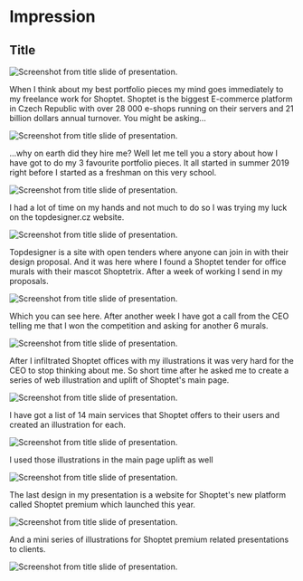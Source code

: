 # Impression

## Title

![Screenshot from title slide of presentation.](img/1-slide.jpg)

When I think about my best portfolio pieces my mind goes immediately to my freelance work for Shoptet. Shoptet is the biggest E-commerce platform in Czech Republic with over 28 000 e-shops running on their servers and 21 billion dollars annual turnover. You might be asking…

![Screenshot from title slide of presentation.](img/2-slide.jpg)

…why on earth did they hire me?
Well let me tell you a story about how I have got to do my 3 favourite portfolio pieces. 
It all started in summer 2019 right before I started as a freshman on this very school.

![Screenshot from title slide of presentation.](img/3-slide.jpg)

I had a lot of time on my hands and not much to do so I was trying my luck on the topdesigner.cz website.

![Screenshot from title slide of presentation.](img/4-slide.jpg)

Topdesigner is a site with open tenders where anyone can join in with their design proposal. And it was here where I found a Shoptet tender for office murals with their mascot Shoptetrix. After a week of working I send in my proposals.

![Screenshot from title slide of presentation.](img/5-slide.jpg)

Which you can see here. After another week I have got a call from the CEO telling me that I won the competition and asking for another 6 murals.

![Screenshot from title slide of presentation.](img/6-slide.jpg)

After I infiltrated Shoptet offices with my illustrations it was very hard for the CEO to stop thinking about me. So short time after he asked me to create a series of web illustration and uplift of Shoptet's main page.

![Screenshot from title slide of presentation.](img/7-slide.jpg)

I have got a list of 14 main services that Shoptet offers to their users and created an illustration for each.

![Screenshot from title slide of presentation.](img/8-slide.jpg)

I used those illustrations in the main page uplift as well

![Screenshot from title slide of presentation.](img/9-slide.jpg)

The last design in my presentation is a website for Shoptet's new platform called Shoptet premium which launched this year.

![Screenshot from title slide of presentation.](img/10-slide.jpg)

And a mini series of illustrations for Shoptet premium related presentations to clients.

![Screenshot from title slide of presentation.](img/11-slide.jpg)
